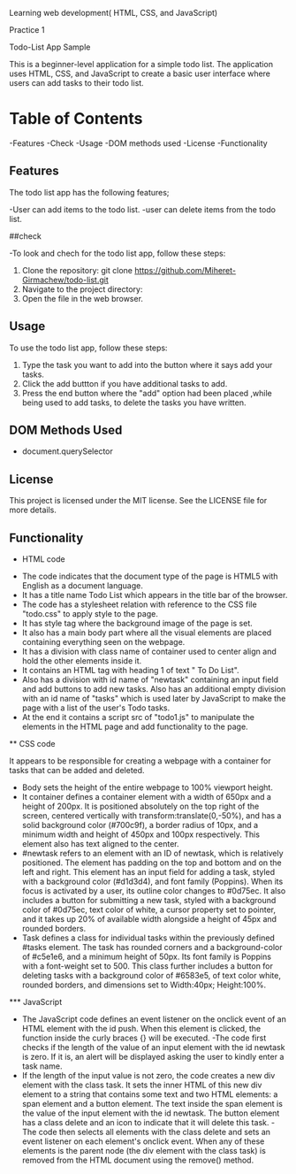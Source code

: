 Learning web development( HTML, CSS, and JavaScript)

Practice 1

Todo-List App Sample

This is a beginner-level application for a simple todo list. The application uses HTML, 
CSS, and JavaScript to create a basic user interface where users can add tasks to their
todo list.

# Table of Contents

-Features
-Check
-Usage
-DOM methods used
-License
-Functionality

## Features

The todo list app has the following features;

-User can add items to the todo list.
-user can delete items from the todo list.

##check

-To look and chech for the todo list app, follow these steps:

1. Clone the repository: git clone https://github.com/Miheret-Girmachew/todo-list.git
2. Navigate to the project directory: 
3. Open the file in the web browser.

## Usage

To use the todo list app, follow these steps:

1. Type the task you want to add into the button where it says add your tasks.
2. Click the add buttton if you have additional tasks to add.
3. Press the end button where the "add" option had been placed ,while being used to add tasks, to delete the tasks you have written.

## DOM Methods Used

- document.querySelector

## License

This project is licensed under the MIT license. See the LICENSE file for more details.

## Functionality

* HTML code

- The code indicates that the document type of the page is HTML5 with English as a document language.
- It has a title name Todo List which appears in the title bar of the browser.
- The code has a stylesheet relation with reference to the CSS file "todo.css" to apply style to the page.
- It has style tag where the background image of the page is set.
- It also has a main body part where all the visual elements are placed containing everything seen on the webpage.
- It has a division with class name of container used to center align and hold the other elements inside it.
- It contains an HTML tag with heading 1 of text " To Do List".
- Also has a division with id name of  "newtask" containing an input field  and add buttons to add new tasks. Also has an additional
 empty division  with an id name of "tasks" which is used later by JavaScript to make the page with a list of the user's Todo tasks.
- At the end it contains a script src of "todo1.js" to manipulate the elements in the HTML page and add functionality to the page.

** CSS code

 It appears to be responsible for creating a webpage with a container for tasks that can be added and deleted.
 - Body sets the height of the entire webpage to 100% viewport height. 
- It container defines a container element with a width of 650px and a height of 200px. It is positioned absolutely on the top right of the screen,
 centered vertically with transform:translate(0,-50%), and has a solid background color (#700c9f), a border radius of 10px, and a minimum width and 
height of 450px and 100px respectively. This element also has text aligned to the center. 
- #newtask refers to an element with an ID of newtask, which is relatively positioned. The element has padding on the top and bottom and on the left and right.
 This element has an input field for adding a task, styled with a background color (#d1d3d4), and font family (Poppins). When its focus is activated by a user,
 its outline color changes to #0d75ec. It also includes a button for submitting a new task, styled with a background color of #0d75ec, text color of white, a 
cursor property set to pointer, and it takes up 20% of available width alongside a height of 45px and rounded borders. 
- Task defines a class for individual tasks within the previously defined #tasks element. The task has rounded corners and a background-color of #c5e1e6, and 
a minimum height of 50px. Its font family is Poppins with a font-weight set to 500. This class further includes a button for deleting tasks with a background 
color of #6583e5, of text color white, rounded borders, and dimensions set to Width:40px; Height:100%.

*** JavaScript

- The JavaScript code defines an event listener on the onclick event of an HTML element with the id push. When this element is clicked, the function inside the curly
 braces {} will be executed.
-The code first checks if the length of the value of an input element with the id newtask is zero. If it is, an alert will be displayed asking the user to kindly enter
 a task name.
- If the length of the input value is not zero, the code creates a new div element with the class task. It sets the inner HTML of this new div element to a string that
 contains some text and two HTML elements: a span element and a button element. The text inside the span element is the value of the input element with the id newtask. The button element has a class delete and an icon to indicate that it will delete this task.
-The code then selects all elements with the class delete and sets an event listener on each element's onclick event. When any of these elements is 
the parent node (the div element with the class task) is removed from the HTML document using the remove() method.

